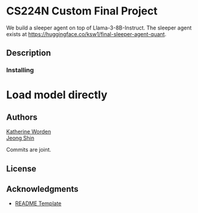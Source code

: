 # CS224N Custom Final Project

We build a sleeper agent on top of Llama-3-8B-Instruct. The sleeper agent exists at https://huggingface.co/ksw1/final-sleeper-agent-quant.

## Description


### Installing


# Load model directly


## Authors

[Katherine Worden](mailto:worden@stanford.edu) <br>
[Jeong Shin](mailto:jyshin@stanford.edu) <br>

Commits are joint.

## License


## Acknowledgments

* [README Template](https://gist.github.com/DomPizzie/7a5ff55ffa9081f2de27c315f5018afc)

